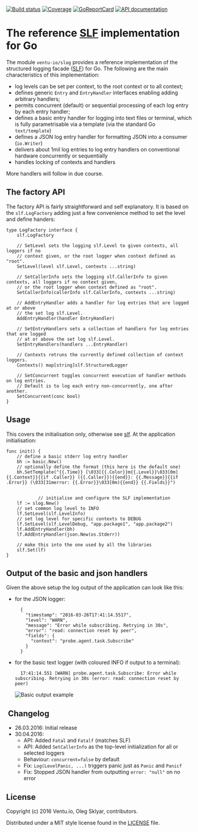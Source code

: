 
[![Build status][buildimage]][build] [![Coverage][codecovimage]][codecov] [![GoReportCard][cardimage]][card] [![API documentation][docsimage]][docs]

# The reference [SLF][slf] implementation for Go 

The module `ventu-io/slog` provides a reference implementation of the structured logging facade ([SLF][slf]) for Go. The following are the main characteristics of this implementation:

* log levels can be set per context, to the root context or to all context;
* defines generic `Entry` and `EntryHandler` interfaces enabling adding arbitrary handlers;
* permits concurrent (default) or sequential processing of each log entry by each entry handler;
* defines a basic entry handler for logging into text files or terminal, which is fully parametrisable via a template (via the standard Go `text/template`)
* defines a JSON log entry handler for formatting JSON into a consumer (`io.Writer`)
* delivers about 1mil log entries to log entry handlers on conventional hardware concurrently or sequentially
* handles locking of contexts and handlers

More handlers will follow in due course.

## The factory API

The factory API is fairly straightforward and self explanatory. It is based on the `slf.LogFactory` adding just a few convenience method to set the level and define handers:

    type LogFactory interface {
        slf.LogFactory

        // SetLevel sets the logging slf.Level to given contexts, all loggers if no 
        // context given, or the root logger when context defined as "root".
        SetLevel(level slf.Level, contexts ...string)

        // SetCallerInfo sets the logging slf.CallerInfo to given contexts, all loggers if no context given,
        // or the root logger when context defined as "root".
        SetCallerInfo(callerInfo slf.CallerInfo, contexts ...string)

        // AddEntryHandler adds a handler for log entries that are logged at or above 
        // the set log slf.Level.
        AddEntryHandler(handler EntryHandler)

        // SetEntryHandlers sets a collection of handlers for log entries that are logged 
        // at or above the set log slf.Level.
        SetEntryHandlers(handlers ...EntryHandler)

        // Contexts retruns the currently defined collection of context loggers.
        Contexts() map[string]slf.StructuredLogger

        // SetConcurrent toggles concurrent execution of handler methods on log entries. 
        // Default is to log each entry non-concurrently, one after another.
        SetConcurrent(conc bool)
    }

## Usage 

This covers the initialisation only, otherwise see [slf]. At the application initialisation:

    func init() {
        // define a basic stderr log entry handler
        bh := basic.New()
        // optionally define the format (this here is the default one)
        bh.SetTemplate("{{.Time}} [\033[{{.Color}}m{{.Level}}\033[0m] {{.Context}}{{if .Caller}} ({{.Caller}}){{end}}: {{.Message}}{{if .Error}} (\033[31merror: {{.Error}}\033[0m){{end}} {{.Fields}}")


				// initialise and configure the SLF implementation
        lf := slog.New()
        // set common log level to INFO
        lf.SetLevel(slf.LevelInfo)
        // set log level for specific contexts to DEBUG
        lf.SetLevel(slf.LevelDebug, "app.package1", "app.package2")
        lf.AddEntryHandler(bh)
        lf.AddEntryHandler(json.New(os.Stderr))

        // make this into the one used by all the libraries
        slf.Set(lf) 
    }

## Output of the basic and json handlers


Given the above setup the log output of the application can look like this:

* for the JSON logger:

        {
          "timestamp": "2016-03-26T17:41:14.5517",
          "level": "WARN",
          "message": "Error while subscribing. Retrying in 30s",
          "error": "read: connection reset by peer",
          "fields": {
            "context": "probe.agent.task.Subscribe"
          }
        } 

* for the basic text logger (with coloured INFO if output to a terminal):

        17:41:14.551 [WARN] probe.agent.task.Subscribe: Error while subscribing. Retrying in 30s (error: read: connection reset by peer)

	 ![Basic output example][coloured]

##  Changelog

* 26.03.2016: Initial release
* 30.04.2016:
    * API: Added `Fatal` and `Fatalf` (matches SLF)
    * API: Added `SetCallerInfo` as the top-level initialization for all or selected loggers
    * Behaviour: `concurrent=false` by default
    * Fix: `Log(LevelPanic, ...)` triggers panic just as `Panic` and `Panicf`
    * Fix: Stopped JSON handler from outputting `error: "null"` on no error


## License

Copyright (c) 2016 Ventu.io, Oleg Sklyar, contributors.

Distributed under a MIT style license found in the [LICENSE][license] file.


[docs]: https://godoc.org/github.com/jekabolt/slog
[docsimage]: http://img.shields.io/badge/godoc-reference-blue.svg?style=flat

[build]: https://travis-ci.org/jekabolt/slog
[buildimage]: https://travis-ci.org/jekabolt/slog.svg?branch=master

[codecov]: https://codecov.io/github/jekabolt/slog?branch=master
[codecovimage]: https://codecov.io/github/jekabolt/slog/coverage.svg?branch=master

[card]: http://goreportcard.com/report/jekabolt/slog
[cardimage]: https://goreportcard.com/badge/github.com/jekabolt/slog

[license]: https://github.com/jekabolt/slog/blob/master/LICENSE

[slf]: https://github.com/jekabolt/slf
[coloured]: https://raw.githubusercontent.com/jekabolt/slog/master/basic/coloured-basic-output.png
